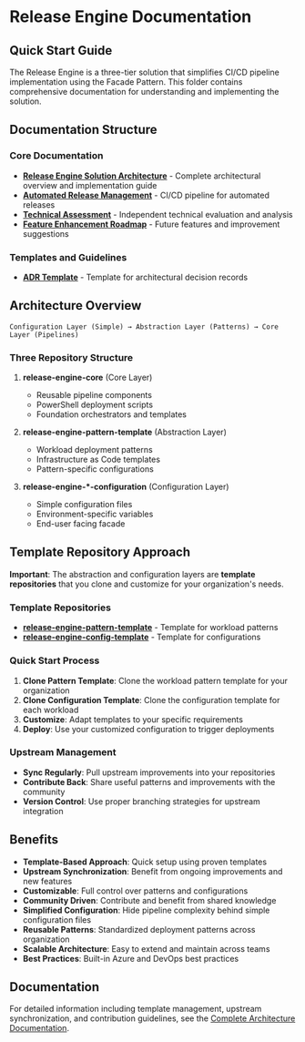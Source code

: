 # Release Engine Documentation

## Quick Start Guide

The Release Engine is a three-tier solution that simplifies CI/CD pipeline implementation using the Facade Pattern. This folder contains comprehensive documentation for understanding and implementing the solution.

## Documentation Structure

### Core Documentation
- **[Release Engine Solution Architecture](./Release-Engine-Solution-Architecture.md)** - Complete architectural overview and implementation guide
- **[Automated Release Management](./AUTOMATED-RELEASE-MANAGEMENT.md)** - CI/CD pipeline for automated releases
- **[Technical Assessment](./Technical-Assessment.md)** - Independent technical evaluation and analysis
- **[Feature Enhancement Roadmap](./Feature-Enhancement-Roadmap.md)** - Future features and improvement suggestions

### Templates and Guidelines  
- **[ADR Template](./adrs/00-adr-template.md)** - Template for architectural decision records

## Architecture Overview

```text
Configuration Layer (Simple) → Abstraction Layer (Patterns) → Core Layer (Pipelines)
```

### Three Repository Structure

1. **release-engine-core** (Core Layer)
   - Reusable pipeline components
   - PowerShell deployment scripts
   - Foundation orchestrators and templates

2. **release-engine-pattern-template** (Abstraction Layer)
   - Workload deployment patterns
   - Infrastructure as Code templates
   - Pattern-specific configurations

3. **release-engine-*-configuration** (Configuration Layer)
   - Simple configuration files
   - Environment-specific variables
   - End-user facing facade

## Template Repository Approach

**Important**: The abstraction and configuration layers are **template repositories** that you clone and customize for your organization's needs.

### Template Repositories

- **[release-engine-pattern-template](https://github.com/thecloudexplorers/release-engine-pattern-template)** - Template for workload patterns
- **[release-engine-config-template](https://github.com/thecloudexplorers/release-engine-config-template)** - Template for configurations

### Quick Start Process

1. **Clone Pattern Template**: Clone the workload pattern template for your organization
2. **Clone Configuration Template**: Clone the configuration template for each workload
3. **Customize**: Adapt templates to your specific requirements
4. **Deploy**: Use your customized configuration to trigger deployments

### Upstream Management

- **Sync Regularly**: Pull upstream improvements into your repositories
- **Contribute Back**: Share useful patterns and improvements with the community
- **Version Control**: Use proper branching strategies for upstream integration

## Benefits

- **Template-Based Approach**: Quick setup using proven templates
- **Upstream Synchronization**: Benefit from ongoing improvements and new features  
- **Customizable**: Full control over patterns and configurations
- **Community Driven**: Contribute and benefit from shared knowledge
- **Simplified Configuration**: Hide pipeline complexity behind simple configuration files
- **Reusable Patterns**: Standardized deployment patterns across organization
- **Scalable Architecture**: Easy to extend and maintain across teams
- **Best Practices**: Built-in Azure and DevOps best practices

## Documentation

For detailed information including template management, upstream synchronization, and contribution guidelines, see the [Complete Architecture Documentation](./Release-Engine-Solution-Architecture.md).
